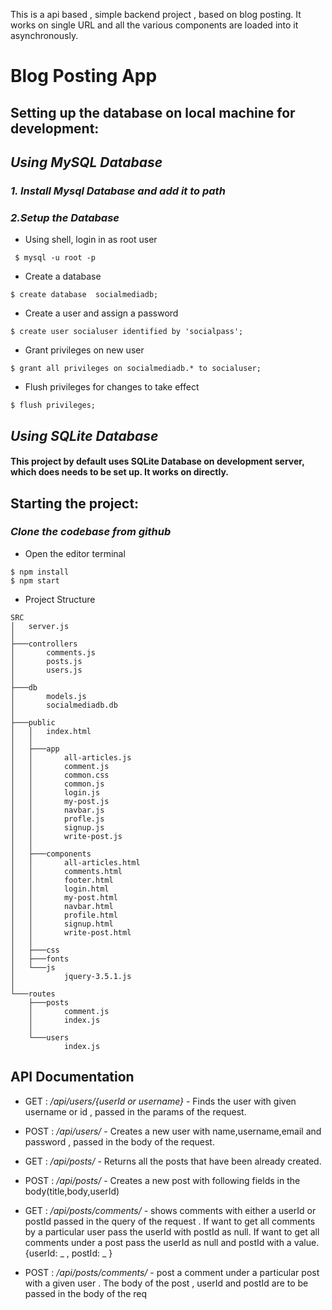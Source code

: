 This is a api based , simple backend project , based on blog posting. It works on single URL and all the various components are loaded into it asynchronously.

# Blog Posting App

## **Setting up the database on local machine for development:**

## _Using MySQL Database_

### _1. Install Mysql Database and add it to path_

### _2.Setup the Database_

-   Using shell, login in as root user

```
 $ mysql -u root -p
```

-   Create a database

```
$ create database  socialmediadb;
```

-   Create a user and assign a password

```
$ create user socialuser identified by 'socialpass';
```

-   Grant privileges on new user

```
$ grant all privileges on socialmediadb.* to socialuser;
```

-   Flush privileges for changes to take effect

```
$ flush privileges;
```

## _Using SQLite Database_

#### This project by default uses SQLite Database on development server, which does needs to be set up. It works on directly.

## **Starting the project:**

### _Clone the codebase from github_

-   Open the editor terminal

```
$ npm install
$ npm start
```

-   Project Structure

```
SRC
│   server.js
│
├───controllers
│       comments.js
│       posts.js
│       users.js
│
├───db
│       models.js
│       socialmediadb.db
│
├───public
│   │   index.html
│   │
│   ├───app
│   │       all-articles.js
│   │       comment.js
│   │       common.css
│   │       common.js
│   │       login.js
│   │       my-post.js
│   │       navbar.js
│   │       profle.js
│   │       signup.js
│   │       write-post.js
│   │
│   ├───components
│   │       all-articles.html
│   │       comments.html
│   │       footer.html
│   │       login.html
│   │       my-post.html
│   │       navbar.html
│   │       profile.html
│   │       signup.html
│   │       write-post.html
│   │
│   ├───css
│   ├───fonts
│   └───js
│           jquery-3.5.1.js
│
└───routes
    ├───posts
    │       comment.js
    │       index.js
    │
    └───users
            index.js
```

## API Documentation

-   GET : _/api/users/{userId or username}_ - Finds the user with given username or id , passed in the params of the request.

-   POST : _/api/users/_ - Creates a new user with name,username,email and password , passed in the body of the request.

-   GET : _/api/posts/_ - Returns all the posts that have been already created.

-   POST : _/api/posts/_ - Creates a new post with following fields in the body(title,body,userId)

-   GET : _/api/posts/comments/_ - shows comments with either a userId or postId passed in the query of the request . If want to get all comments by a particular user pass the userId with postId as null. If want to get all comments under a post pass the userId as null and postId with a value.
    {userId: _ , postId: _ }

-   POST : _/api/posts/comments/_ - post a comment under a particular post with a given user . The body of the post , userId and postId are to be passed in the body of the req
